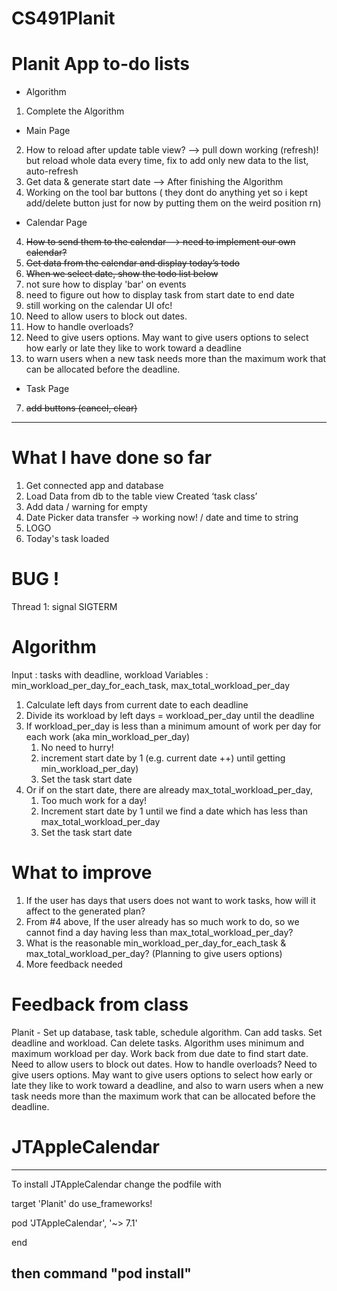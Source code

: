 # CS491Planit

# Planit App to-do lists
- Algorithm 
1. Complete the Algorithm

- Main Page 
2. How to reload after update table view? 
    —> pull down working (refresh)! but reload whole data every time,  fix to add only new data to the list, auto-refresh
3. Get data & generate start date --> After finishing the Algorithm
4. Working on the tool bar buttons ( they dont do anything yet so i kept add/delete button just for now by putting them on the weird position rn)

- Calendar Page 
4. <del> How to send them to the calendar --> need to implement our own calendar?</del>
5. <del>Get data from the calendar and display today’s todo</del>
6. <del> When we select date, show the todo list below</del>
7. not sure how to display 'bar' on events 
8. need to figure out how to display task from start date to end date 
9. still working on the calendar UI ofc!
10. Need to allow users to block out dates.
11. How to handle overloads?
12. Need to give users options. May want to give users options to select how early or late they like to work toward a deadline
13. to warn users when a new task needs more than the maximum work that can be allocated before the deadline.


- Task Page
7. <del>add buttons (cancel, clear) </del>

---------------------------------------------------------------------------
# What I have done so far
1. Get connected app and database
2. Load Data from db to the table view Created ‘task class’
3. Add data / warning for empty
4. Date Picker data transfer  -> working now!  / date and time to string
5. LOGO 
6. Today's task loaded 


# BUG !
Thread 1: signal SIGTERM


# Algorithm

Input : tasks with deadline, workload
Variables : min_workload_per_day_for_each_task, max_total_workload_per_day

1. Calculate left days from current date to each deadline
2. Divide its workload by left days = workload_per_day until the deadline
3. If workload_per_day is less than a minimum amount of work per day for each work (aka min_workload_per_day)
    1. No need to hurry!
    2. increment start date by 1 (e.g. current date ++) until getting min_workload_per_day)
    3. Set the task start date
4. Or if on the start date, there are already max_total_workload_per_day,
    1. Too much work for a day!
    2. Increment start date by 1 until we find a date which has less than max_total_workload_per_day
    3. Set the task start date

# What to improve
1. If the user has days that users does not want to work tasks, how will it affect to the generated plan?
2. From #4 above, If  the user already has so much work to do, so we cannot find a day having less than max_total_workload_per_day?
3. What is the reasonable min_workload_per_day_for_each_task & max_total_workload_per_day? (Planning to give users options)
4. More feedback needed

# Feedback from class
Planit - Set up database, task table, schedule algorithm. Can add
tasks. Set deadline and workload. Can delete tasks. Algorithm uses minimum and maximum
workload per day. Work back from due date to find start date. Need to allow users to block out
dates. How to handle overloads? Need to give users options. May want to give users options
to select how early or late they like to work toward a deadline, and also to warn users when a
new task needs more than the maximum work that can be allocated before the deadline.


# JTAppleCalendar
------------------------------------------------------
To install JTAppleCalendar 
change the podfile with 


target 'Planit' do
  use_frameworks!

  pod 'JTAppleCalendar', '~> 7.1'

end

then command "pod install"
---------------------------------------




